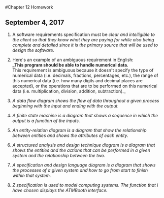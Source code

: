 #Chapter 12 Homework
## September 4, 2017

1. A software requirements specification must be _clear and intelligible to the 
client so that they know what they are paying for while also being complete and 
detailed since it is the primary source that will be used to design the 
software._  

2. Here's an example of an ambiguous requirement in English:  
**_This program should be able to handle numerical data.**  
This requirement is ambiguous because it doesn't specify the type of numerical 
data (i.e. decimals, fractions, percentages, etc.), the range of this numerical 
data (i.e. how many digits and decimal places are accepted), or the operations 
that are to be performed on this numerical data (i.e. 
multiplication, division, addition, subtraction)._  

3. _A data flow diagram shows the flow of data throughout a given process 
beginning with the input and ending with the output._  

4. _A finite state machine is a diagram that shows a sequence in which the output 
is a function of the inputs._  

5. _An entity-relation diagram is a diagram that show the relationship between 
entities and shows the attributes of each entity._  

6. _A structured analysis and design technique diagram is a diagram that shows 
the entities and the actions that can be performed in a given system and the 
relationship between the two._  

7. _A specification and design language diagram is a diagram that shows the 
processes of a given system and how to go from start to finish within that system._  

8. _Z specification is used to model computing systems. The function that I have 
chosen displays the ATMBooth interface._